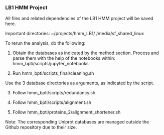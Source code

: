 ### LB1 HMM Project

All files and related dependencies of the LB1 HMM project will be saved here.


Important directories:
~/projects/hmm_LB1/
/media/sf_shared_linux


To rerun the analysis, do the following:

 1. Obtain the databases as indicated by the method section. Process and
 parse them with the help of the notebooks within:
 hmm_bpti/scripts/jupyter_notebooks

 2. Run hmm_bpti/scripts_final/cleaning.sh

 Use the 3 database directories as arguments, as indicated by the script.

 3. Follow hmm_bpti/scripts/redundancy.sh

 4. Follow hmm_bpti/scripts/alignment.sh

 5. Follow hmm_bpti/proteins_2/alignment_shortener.sh

 Note: The corresponding Uniprot databases are managed outside the Github
 repository due to their size.

